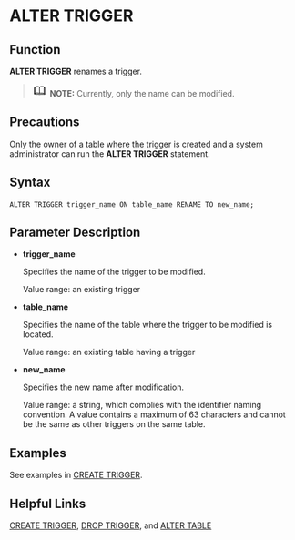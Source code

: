 # ALTER TRIGGER<a name="EN-US_TOPIC_0289900315"></a>

## Function<a name="en-us_topic_0283137014_en-us_topic_0237122081_en-us_topic_0059777936_sb9efc89be09141c3b113326dd8c2b35d"></a>

**ALTER TRIGGER**  renames a trigger.

>![](public_sys-resources/icon-note.gif) **NOTE:** 
>Currently, only the name can be modified.

## Precautions<a name="en-us_topic_0283137014_en-us_topic_0237122081_en-us_topic_0059777936_s1cdad938760340bbbbd8251750b59176"></a>

Only the owner of a table where the trigger is created and a system administrator can run the  **ALTER TRIGGER**  statement.

## Syntax<a name="en-us_topic_0283137014_en-us_topic_0237122081_en-us_topic_0059777936_sf623225ad89841f9a333d738aa22a6ed"></a>

```
ALTER TRIGGER trigger_name ON table_name RENAME TO new_name;
```

## Parameter Description<a name="en-us_topic_0283137014_en-us_topic_0237122081_en-us_topic_0059777895_se717dd5fd464489bb0235495c62d3a9e"></a>

-   **trigger\_name**

    Specifies the name of the trigger to be modified.

    Value range: an existing trigger

-   **table\_name**

    Specifies the name of the table where the trigger to be modified is located.

    Value range: an existing table having a trigger

-   **new\_name**

    Specifies the new name after modification.

    Value range: a string, which complies with the identifier naming convention. A value contains a maximum of 63 characters and cannot be the same as other triggers on the same table.


## Examples<a name="en-us_topic_0283137014_en-us_topic_0237122081_en-us_topic_0059777895_s7f55076bb56940b7920a431c0c344669"></a>

See examples in  [CREATE TRIGGER](create-trigger.md).

## Helpful Links<a name="en-us_topic_0283137014_en-us_topic_0237122081_en-us_topic_0059777895_see210f0a4a344c6d8e1bc34d85b3ec05"></a>

[CREATE TRIGGER](create-trigger.md),  [DROP TRIGGER](drop-trigger.md), and  [ALTER TABLE](alter-table.md)

